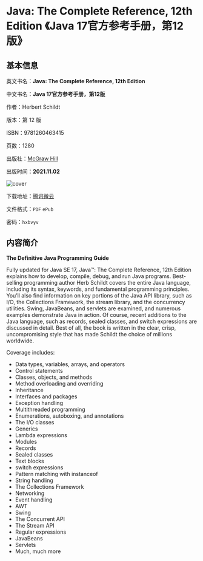 # Java: The Complete Reference, 12th Edition 《Java 17官方参考手册，第12版》

## 基本信息

英文书名：**Java: The Complete Reference, 12th Edition**

中文书名：**Java 17官方参考手册，第12版**

作者：Herbert Schildt

版本：第 12 版

ISBN：9781260463415

页数：1280

出版社：[McGraw Hill](https://www.mhprofessional.com/9781260463415-usa-java-the-complete-reference-twelfth-edition-group)

出版时间：**2021.11.02**

<img :src="$withBase('/images/java_the_complete_reference_12th_edition.jpg')" alt="cover">

下载地址：[腾讯微云](https://share.weiyun.com/QaVyQeuC)

文件格式：`PDF` `ePub`

密码：`hxbvyv`

## 内容简介

**The Definitive Java Programming Guide**

Fully updated for Java SE 17, Java™: The Complete Reference, 12th Edition explains how to develop, compile, debug, and run Java programs. Best-selling programming author Herb Schildt covers the entire Java language, including its syntax, keywords, and fundamental programming principles. You’ll also find information on key portions of the Java API library, such as I/O, the Collections Framework, the stream library, and the concurrency utilities. Swing, JavaBeans, and servlets are examined, and numerous examples demonstrate Java in action. Of course, recent additions to the Java language, such as records, sealed classes, and switch expressions are discussed in detail. Best of all, the book is written in the clear, crisp, uncompromising style that has made Schildt the choice of millions worldwide.

Coverage includes:

- Data types, variables, arrays, and operators
- Control statements
- Classes, objects, and methods
- Method overloading and overriding
- Inheritance
- Interfaces and packages
- Exception handling
- Multithreaded programming
- Enumerations, autoboxing, and annotations
- The I/O classes
- Generics
- Lambda expressions
- Modules
- Records
- Sealed classes
- Text blocks
- switch expressions
- Pattern matching with instanceof
- String handling
- The Collections Framework
- Networking
- Event handling
- AWT
- Swing
- The Concurrent API
- The Stream API
- Regular expressions
- JavaBeans
- Servlets
- Much, much more